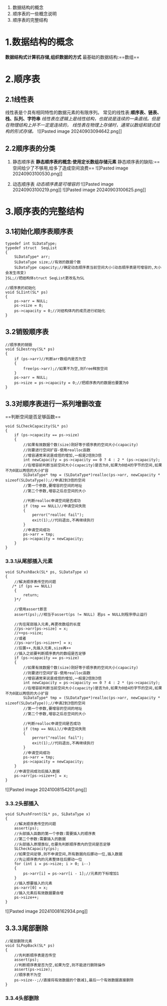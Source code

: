 1. 数据结构的概念
2. 顺序表的一些概念说明
3. 顺序表的完整结构

# 1.数据结构的概念
**数据结构式计算机存储,组织数据的方式**
最基础的数据结构:==数组==


# 2.顺序表

## 2.1线性表
线性表是个具有相同特性的数据元素的有限序列。
常见的线性表:**顺序表、链表、栈、队列、字符串**
_线性表在逻辑上是线性结构，也就说是连续的一条直线。但是在物理结构上并不一定是连续的，
线性表在物理上存储时，通常以数组和链式结构的形式存储。_
![[Pasted image 20240903094642.png]]
## 2.2顺序表的分类
1) 静态顺序表
**静态顺序表的概念:使用定长数组存储元素**
静态顺序表的缺陷:==空间给少了不够用,给多了造成空间浪费==
![[Pasted image 20240903100530.png]]

2) 动态顺序表
_动态顺序表是可增容的_
![[Pasted image 20240903100219.png]]
![[Pasted image 20240903100625.png]]

# 3.顺序表的完整结构

## 3.1初始化顺序表顺序表
```
typedef int SLDataType;  
typedef struct  SeqList  
{  
    SLDataType* arr;  
    SLDataType size;//有效的数据个数  
    SLDataType capacity;//确定动态顺序表当前空间大小(动态顺序表是可增容的,大小会发生改变)  
}SL;//把结构体struct SeqList更改名为SL

//顺序表的初始化  
void SLIint(SL* ps)  
{  
    ps->arr = NULL;  
    ps->size = 0;  
    ps->capacity = 0;//对结构体内的成员进行初始化  
}
```

## 3.2销毁顺序表
```
//顺序表的销毁  
void SLDestroy(SL* ps)  
{  
    if (ps->arr)//判断arr数组内是否为空  
    {  
        free(ps->arr);//如果不为空,则free释放空间  
    }  
    ps->arr = NULL;  
    ps->size = ps->capacity = 0;//把顺序表内的数据也要置为0  
}
```

## 3.3对顺序表进行一系列增删改查
==判断空间是否足够函数==
```
void SLCheckCapacity(SL* ps)
{
    if (ps->capacity == ps->size)
    {
        //如果有效数据个数(size)刚好等于顺序表的空间大小(capacity)
        //则要进行空间扩容-使用realloc函数
        //增容通常来说是成倍的增加,一般是2倍到3倍
        int newCapacity = ps->capacity == 0 ? 4 : 2 * (ps->capacity);
        //在增容前判断当前空间大小(capacity)是否为0,如果为0给4的字节的空间,如果不为0就以两倍的大小扩容
        SLDataType* tmp = (SLDataType*)realloc(ps->arr, newCapacity * sizeof(SLDataType));//申请2到3倍的空间
        //第一个参数,要增容的空间的地址
        //第二个参数,增容之后总空间的大小

        //判断realloc申请空间是否成功
        if (tmp == NULL)//申请空间失败
        {
            perror("realloc fail");
            exit(1);//代码退出,不再继续执行
        }
        //申请空间成功
        ps->arr = tmp;
        ps->capacity = newCapacity;
    }
}
```

### 3.3.1从尾部插入元素
```
void SLPushBack(SL* ps, SLDataType x)
{
    //解决顺序表传空的问题
   /* if (ps == NULL)
    {
        return;
    }*/

    //使用assert断言
    assert(ps);//相当于assert(ps != NULL) 若ps = NULL则程序停止运行

    //先往尾部插入元素,再更改数组的长度
    //ps->arr[ps->size] = x;
    //++ps->size;
    //或者
    //ps->arr[ps->size++] = x;
    //后置++,先插入元素,size再++
    //插入之前要判断顺序表内的数组是否足够
    if (ps->capacity == ps->size)
    {
        //如果有效数据个数(size)刚好等于顺序表的空间大小(capacity)
        //则要进行空间扩容-使用realloc函数
        //增容通常来说是成倍的增加,一般是2倍到3倍
        int newCapacity = ps->capacity == 0 ? 4 : 2 * (ps->capacity);
        //在增容前判断当前空间大小(capacity)是否为0,如果为0给4的字节的空间,如果不为0就以两倍的大小扩容
        SLDataType* tmp = (SLDataType*)realloc(ps->arr, newCapacity * sizeof(SLDataType));//申请2到3倍的空间
        //第一个参数,要增容的空间的地址
        //第二个参数,增容之后总空间的大小

        //判断realloc申请空间是否成功
        if (tmp == NULL)//申请空间失败
        {
            perror("realloc fail");
            exit(1);//代码退出,不再继续执行
        }
        //申请空间成功
        ps->arr = tmp;
        ps->capacity = newCapacity;
    }
    //申请空间成功后插入数据
    ps->arr[ps->size++] = x;
}
```
![[Pasted image 20241008154201.png]]

### 3.3.2头部插入
```
void SLPushFront(SL* ps, SLDataType x)
{
    //解决顺序表传空的问题
    assert(ps);
    //头部插入函数的第一个参数:需要插入的顺序表
    //第二个参数:需要插入的数据
    //头部插入原理类似,也要先判断顺序表内的空间是否足够
    SLCheckCapacity(ps);
    //如果空间足够,则不申请空间,所有数据向后挪动一位,插入数据
    //先让顺序表内的元素整体往后挪动一位
    for (int i = ps->size; i > 0; i--)
    {
        ps->arr[i] = ps->arr[i - 1];//元素的下标增加1
    }
    //插入想要插入的元素
    ps->arr[0] = x;
    //插入元素后有效数据要自增
    ps->size++;
}
```
![[Pasted image 20241008162934.png]]

## 3.3.3尾部删除
```
//尾部删除元素
void SLPopBack(SL* ps)
{
    //先判断顺序表是否传空
    assert(ps);
    //判断顺序表是否为空,如果为空,则不能进行删除操作
    assert(ps->size);
    //顺序表不为空
    ps->size--;//直接将有效数据的个数减1,最后一个有效数据直接删除
}
```
### 3.3.4头部删除
